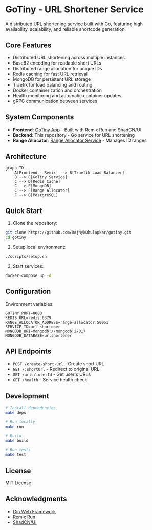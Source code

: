 # GoTiny - URL Shortener Service

A distributed URL shortening service built with Go, featuring high availability, scalability, and reliable shortcode generation.

## Core Features

- Distributed URL shortening across multiple instances
- Base62 encoding for readable short URLs
- Distributed range allocation for unique IDs
- Redis caching for fast URL retrieval
- MongoDB for persistent URL storage
- Traefik for load balancing and routing
- Docker containerization and orchestration
- Health monitoring and automatic container updates
- gRPC communication between services

## System Components

- **Frontend**: [GoTiny App](https://github.com/RajNykDhulapkar/gotiny-app) - Built with Remix Run and ShadCN/UI
- **Backend**: This repository - Go service for URL shortening
- **Range Allocator**: [Range Allocator Service](https://github.com/RajNykDhulapkar/gotiny-range-allocator) - Manages ID ranges

## Architecture

```mermaid
graph TD
    A[Frontend - Remix] --> B[Traefik Load Balancer]
    B --> C[GoTiny Service]
    C --> D[Redis Cache]
    C --> E[MongoDB]
    C --> F[Range Allocator]
    F --> G[PostgreSQL]
```

## Quick Start

1. Clone the repository:

```bash
git clone https://github.com/RajNykDhulapkar/gotiny.git
cd gotiny
```

2. Setup local environment:

```bash
./scripts/setup.sh
```

3. Start services:

```bash
docker-compose up -d
```

## Configuration

Environment variables:

```env
GOTINY_PORT=8080
REDIS_URL=redis:6379
RANGE_ALLOCATOR_ADDRESS=range-allocator:50051
SERVICE_ID=url-shortener
MONGODB_URI=mongodb://mongodb:27017
MONGODB_DATABASE=urlshortener
```

## API Endpoints

- `POST /create-short-url` - Create short URL
- `GET /:shortUrl` - Redirect to original URL
- `GET /urls/:userId` - Get user's URLs
- `GET /health` - Service health check

## Development

```bash
# Install dependencies
make deps

# Run locally
make run

# Build
make build

# Run tests
make test
```

## License

MIT License

## Acknowledgments

- [Gin Web Framework](https://github.com/gin-gonic/gin)
- [Remix Run](https://remix.run/)
- [ShadCN/UI](https://ui.shadcn.com/)
